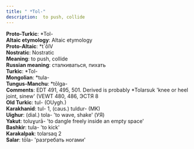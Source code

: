 ```yaml
---
title: " *Tol-"
description:  to push, collide
---
```


<strong>Proto-Turkic</strong>:  *Tol-<br>
<strong>Altaic etymology</strong>:  Altaic etymology<br>
<strong> Proto-Altaic</strong>:  *t`ṑlV<br>
<strong>Nostratic</strong>:  Nostratic<br>
<strong>Meaning</strong>:  to push, collide<br>
<strong>Russian meaning</strong>:  сталкиваться, пихать<br>
<strong>Turkic</strong>:  *Tol-<br>
<strong>Mongolian</strong>:  *tula-<br>
<strong>Tungus-Manchu</strong>:  *tōlga-<br>
<strong>Comments</strong>:  EDT 491, 495, 501. Derived is probably *Tolarsuk 'knee or heel joint, sinew' (VEWT 480, 486, ЭСТЯ 8<br>
<strong>Old Turkic</strong>:  tul- (OUygh.)<br>
<strong>Karakhanid</strong>:  tul- 1, (caus.) tuldur- (MK)<br>
<strong>Uighur</strong>:  (dial.) tola- 'to wave, shake' (УЯ)<br>
<strong>Yakut</strong>:  toluɣurā- 'to dangle freely inside an empty space'<br>
<strong>Bashkir</strong>:  tula- 'to kick'<br>
<strong>Karakalpak</strong>:  tolarsaq 2<br>
<strong>Salar</strong>:  tōla- 'разгребать ногами'<br>


